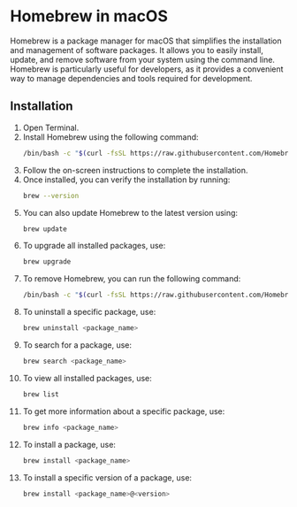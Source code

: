 # Homebrew in macOS
Homebrew is a package manager for macOS that simplifies the installation and management of software packages. It allows you to easily install, update, and remove software from your system using the command line.
Homebrew is particularly useful for developers, as it provides a convenient way to manage dependencies and tools required for development.

## Installation
1. Open Terminal.
2. Install Homebrew using the following command:
   ```bash
   /bin/bash -c "$(curl -fsSL https://raw.githubusercontent.com/Homebrew/install/HEAD/install.sh)"
   ```
3. Follow the on-screen instructions to complete the installation.
4. Once installed, you can verify the installation by running:
   ```bash
   brew --version
   ```
5. You can also update Homebrew to the latest version using:
   ```bash
   brew update
   ```
6. To upgrade all installed packages, use:
   ```bash
   brew upgrade
   ```
7. To remove Homebrew, you can run the following command:
   ```bash
   /bin/bash -c "$(curl -fsSL https://raw.githubusercontent.com/Homebrew/install/HEAD/uninstall.sh)"
   ```
8. To uninstall a specific package, use:
   ```bash
   brew uninstall <package_name>
   ```
9. To search for a package, use:
   ```bash
   brew search <package_name>
   ```
10. To view all installed packages, use:
    ```bash
    brew list
    ```
11. To get more information about a specific package, use:
    ```bash
    brew info <package_name>
    ```
12. To install a package, use:
    ```bash
    brew install <package_name>
    ```
13. To install a specific version of a package, use:
    ```bash
    brew install <package_name>@<version>
    ```